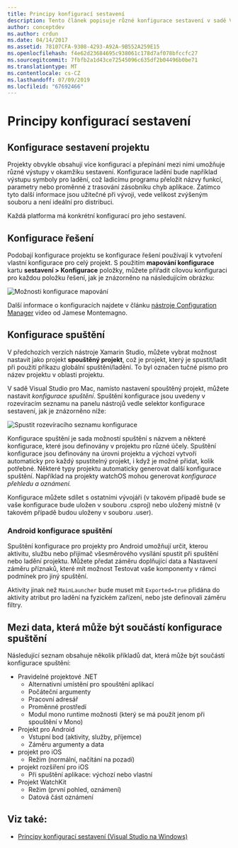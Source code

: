 ```yaml
---
title: Principy konfigurací sestavení
description: Tento článek popisuje různé konfigurace sestavení v sadě Visual Studio pro Mac
author: conceptdev
ms.author: crdun
ms.date: 04/14/2017
ms.assetid: 78107CFA-9308-4293-A92A-9B552A259E15
ms.openlocfilehash: f4e62d23684695c938061c178d7af078bfccfc27
ms.sourcegitcommit: 7fbfb2a1d43ce72545096c635df2b04496b0be71
ms.translationtype: MT
ms.contentlocale: cs-CZ
ms.lasthandoff: 07/09/2019
ms.locfileid: "67692466"
---
```

# <a name="understanding-build-configurations"></a>Principy konfigurací sestavení

## <a name="project-build-configurations"></a>Konfigurace sestavení projektu

Projekty obvykle obsahují více konfigurací a přepínání mezi nimi umožňuje různé výstupy v okamžiku sestavení. Konfigurace ladění bude například výstupu symboly pro ladění, což ladicímu programu přeložit názvy funkcí, parametry nebo proměnné z trasování zásobníku chyb aplikace. Zatímco tyto další informace jsou užitečné při vývoji, vede velikost zvýšeným souboru a není ideální pro distribuci.

Každá platforma má konkrétní konfigurací pro jeho sestavení.

## <a name="solution-configurations"></a>Konfigurace řešení

Podobají konfigurace projektu se konfigurace řešení používají k vytvoření vlastní konfigurace pro celý projekt. S použitím **mapování konfigurace** kartu **sestavení > Konfigurace** položky, můžete přiřadit cílovou konfiguraci pro každou položku řešení, jak je znázorněno na následujícím obrázku:

![Možnosti konfigurace mapování](media/projects-and-solutions-image3.png)

Další informace o konfiguracích najdete v článku [nástroje Configuration Manager](https://www.youtube.com/watch?v=tjSdkqYh5Vg) video od Jamese Montemagno.

## <a name="run-configuration"></a>Konfigurace spuštění

V předchozích verzích nástroje Xamarin Studio, můžete vybrat možnost nastavit jako projekt **spouštěný projekt**, což je projekt, který je spustit/ladit při použití příkazu globální spuštění/ladění. To byl označen tučné písmo pro název projektu v oblasti projektu.

V sadě Visual Studio pro Mac, namísto nastavení spouštěný projekt, můžete nastavit _konfigurace spuštění_. Spuštění konfigurace jsou uvedeny v rozevíracím seznamu na panelu nástrojů vedle selektor konfigurace sestavení, jak je znázorněno níže:

![Spustit rozevíracího seznamu konfigurace](media/projects-and-solutions-image8.png)

Konfigurace spuštění je sada možností spuštění s názvem a některé konfigurace, které jsou definovány v projektu pro různé účely. Spuštění konfigurace jsou definovány na úrovni projektu a výchozí vytvoří automaticky pro každý spustitelný projekt, i když je možné přidat, kolik potřebné. Některé typy projektu automaticky generovat další konfigurace spuštění. Například na projekty watchOS mohou generovat _konfigurace přehledu a oznámení._

Konfigurace můžete sdílet s ostatními vývojáři (v takovém případě bude se vaše konfigurace bude uložen v souboru .csproj) nebo uložený místně (v takovém případě budou uloženy v souboru .user).

### <a name="android-run-configurations"></a>Android konfigurace spuštění

Spuštění konfigurace pro projekty pro Android umožňují určit, kterou aktivitu, službu nebo přijímač všesměrového vysílání spustit při spuštění nebo ladění projektu. Můžete předat záměru doplňující data a Nastavení záměru příznaků, které mít možnost Testovat vaše komponenty v rámci podmínek pro jiný spuštění.

Aktivity jinak než `MainLauncher` bude muset mít `Exported=true` přidána do aktivity atribut pro ladění na fyzickém zařízení, nebo jste definovali záměru filtry.

## <a name="examples-of-data-that-might-be-included-in-run-configurations"></a>Mezi data, která může být součástí konfigurace spuštění

Následující seznam obsahuje několik příkladů dat, která může být součástí konfigurace spuštění:

* Pravidelné projektové .NET
    * Alternativní umístění pro spouštění aplikací
    * Počáteční argumenty
    * Pracovní adresář
    * Proměnné prostředí
    * Modul mono runtime možnosti (který se má použít jenom při spouštění v Mono)
* Projekt pro Android
    * Vstupní bod (aktivity, služby, příjemce)
    * Záměru argumenty a data
* projekt pro iOS
    * Režim (normální, načítání na pozadí)
* projekt rozšíření pro iOS
    * Při spuštění aplikace: výchozí nebo vlastní
* Projekt WatchKit
    * Režim (první pohled, oznámení)
    * Datová část oznámení

## <a name="see-also"></a>Viz také:

- [Principy konfigurací sestavení (Visual Studio na Windows)](/visualstudio/ide/understanding-build-configurations)